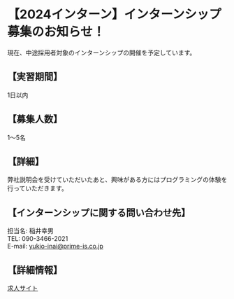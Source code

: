 # 【2024インターン】インターンシップ募集のお知らせ！

現在、中途採用者対象のインターンシップの開催を予定しています。

## 【実習期間】
1日以内

## 【募集人数】
1～5名

## 【詳細】
弊社説明会を受けていただいたあと、興味がある方にはプログラミングの体験を行っていただきます。

## 【インターンシップに関する問い合わせ先】
担当名: 稲井幸男  
TEL: 090-3466-2021  
E-mail: yukio-inai@prime-is.co.jp

## 【詳細情報】
[求人サイト](https://kigyo.city.kyoto.lg.jp/kyomachi/company/single/4994.php)
